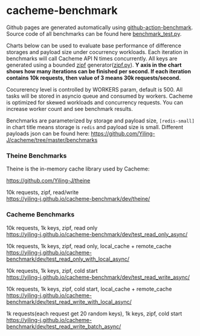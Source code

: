 # cacheme-benchmark
Github pages are generated automatically using [github-action-benchmark](https://github.com/benchmark-action/github-action-benchmark). Source code of all benchmarks can be found here [benchmark_test.py](https://github.com/Yiling-J/cacheme/blob/master/benchmarks/benchmark_test.py).

Charts below can be used to evaluate base performance of difference storages and payload size under cocurrency workloads. Each iteration in benchmarks will call Cacheme API N times concurrently. All keys are generated using a bounded [zipf](https://en.wikipedia.org/wiki/Zipf%27s_law) generator([zipf.py](https://github.com/Yiling-J/cacheme/blob/master/benchmarks/zipf.py)). **Y axis in the chart shows how many iterations can be finished per second. If each iteration contains 10k requests, then value of 3 means 30k requests/second.**

Cocurerency level is controlled by WORKERS param, default is 500. All tasks will be stored in asyncio queue and consumed by workers.
Cacheme is optimized for skewed workloads and concurrency requests. You can increase worker count and see benchmark results.

Benchmarks are parameterized by storage and payload size, `[redis-small]` in chart title means storage is `redis` and payload size is small. Different payloads json can be found here: https://github.com/Yiling-J/cacheme/tree/master/benchmarks

### Theine Benchmarks
Theine is the in-memory cache library used by Cacheme:

https://github.com/Yiling-J/theine

10k requests, zipf, read/write\
https://yiling-j.github.io/cacheme-benchmark/dev/theine/

### Cacheme Benchmarks
 
10k requests, 1k keys, zipf, read only\
https://yiling-j.github.io/cacheme-benchmark/dev/test_read_only_async/

10k requests, 1k keys, zipf, read only, local_cache + remote_cache\
https://yiling-j.github.io/cacheme-benchmark/dev/test_read_only_with_local_async/

10k requests, 1k keys, zipf, cold start\
https://yiling-j.github.io/cacheme-benchmark/dev/test_read_write_async/

10k requests, 1k keys, zipf, cold start, local_cache + remote_cache\
https://yiling-j.github.io/cacheme-benchmark/dev/test_read_write_with_local_async/

1k requests(each request get 20 random keys), 1k keys, zipf, cold start\
https://yiling-j.github.io/cacheme-benchmark/dev/test_read_write_batch_async/
